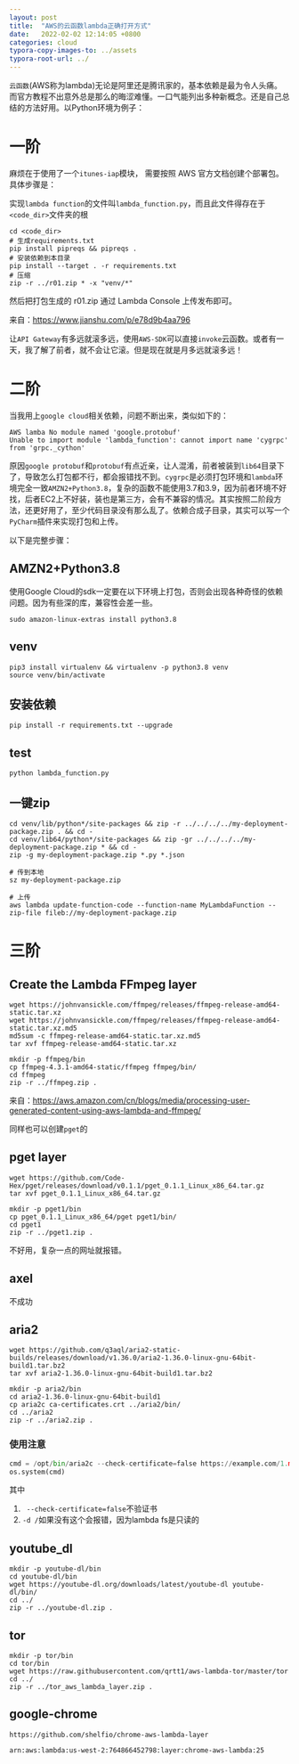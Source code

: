 ```yaml
---
layout: post
title:  "AWS的云函数lambda正确打开方式"
date:   2022-02-02 12:14:05 +0800
categories: cloud
typora-copy-images-to: ../assets
typora-root-url: ../
---
```



`云函数`(AWS称为lambda)无论是阿里还是腾讯家的，基本依赖是最为令人头痛。而官方教程不出意外总是那么的晦涩难懂。一口气能列出多种新概念。还是自己总结的方法好用。以Python环境为例子：


# 一阶
麻烦在于使用了一个`itunes-iap`模块， 需要按照 AWS 官方文档创建个部署包。
具体步骤是：

实现`lambda function`的文件叫`lambda_function.py`，而且此文件得存在于`<code_dir>`文件夹的根
```shell
cd <code_dir>
# 生成requirements.txt
pip install pipreqs && pipreqs .
# 安装依赖到本目录
pip install --target . -r requirements.txt
# 压缩
zip -r ../r01.zip * -x "venv/*"
```
然后把打包生成的 r01.zip 通过 Lambda Console 上传发布即可。

来自：https://www.jianshu.com/p/e78d9b4aa796

让`API Gateway`有多远就滚多远，使用`AWS-SDK`可以直接`invoke`云函数。或者有一天，我了解了前者，就不会让它滚。但是现在就是月多远就滚多远！

# 二阶
当我用上`google cloud`相关依赖，问题不断出来，类似如下的：
```
AWS lamba No module named 'google.protobuf'
Unable to import module 'lambda_function': cannot import name 'cygrpc' from 'grpc._cython'
```

原因`google protobuf`和`protobuf`有点近亲，让人混淆，前者被装到`lib64`目录下了，导致怎么打包都不行，都会报错找不到。`cygrpc`是必须打包环境和`lambda`环境完全一致`AMZN2+Python3.8`，复杂的函数不能使用3.7和3.9，因为前者环境不好找，后者EC2上不好装，装也是第三方，会有不兼容的情况。其实按照二阶段方法，还更好用了，至少代码目录没有那么乱了。依赖合成子目录，其实可以写一个`PyCharm`插件来实现打包和上传。

以下是完整步骤：
## AMZN2+Python3.8
使用Google Cloud的sdk一定要在以下环境上打包，否则会出现各种奇怪的依赖问题。因为有些深的库，兼容性会差一些。
```shell
sudo amazon-linux-extras install python3.8
```

## venv
```shell
pip3 install virtualenv && virtualenv -p python3.8 venv
source venv/bin/activate
```

## 安装依赖
```shell
pip install -r requirements.txt --upgrade
```

## test
```shell
python lambda_function.py
```

## 一键zip
```shell
cd venv/lib/python*/site-packages && zip -r ../../../../my-deployment-package.zip . && cd -
cd venv/lib64/python*/site-packages && zip -gr ../../../../my-deployment-package.zip * && cd -
zip -g my-deployment-package.zip *.py *.json

# 传到本地
sz my-deployment-package.zip

# 上传
aws lambda update-function-code --function-name MyLambdaFunction --zip-file fileb://my-deployment-package.zip
```

# 三阶
## Create the Lambda FFmpeg layer
```shell
wget https://johnvansickle.com/ffmpeg/releases/ffmpeg-release-amd64-static.tar.xz
wget https://johnvansickle.com/ffmpeg/releases/ffmpeg-release-amd64-static.tar.xz.md5
md5sum -c ffmpeg-release-amd64-static.tar.xz.md5
tar xvf ffmpeg-release-amd64-static.tar.xz
```

```shell
mkdir -p ffmpeg/bin
cp ffmpeg-4.3.1-amd64-static/ffmpeg ffmpeg/bin/
cd ffmpeg
zip -r ../ffmpeg.zip .
```
来自：https://aws.amazon.com/cn/blogs/media/processing-user-generated-content-using-aws-lambda-and-ffmpeg/

同样也可以创建`pget`的

## pget layer
```shell
wget https://github.com/Code-Hex/pget/releases/download/v0.1.1/pget_0.1.1_Linux_x86_64.tar.gz
tar xvf pget_0.1.1_Linux_x86_64.tar.gz
```

```shell
mkdir -p pget1/bin
cp pget_0.1.1_Linux_x86_64/pget pget1/bin/
cd pget1
zip -r ../pget1.zip .
```
不好用，复杂一点的网址就报错。

## axel
不成功

## aria2
```shell
wget https://github.com/q3aql/aria2-static-builds/releases/download/v1.36.0/aria2-1.36.0-linux-gnu-64bit-build1.tar.bz2
tar xvf aria2-1.36.0-linux-gnu-64bit-build1.tar.bz2
```

```shell
mkdir -p aria2/bin
cd aria2-1.36.0-linux-gnu-64bit-build1
cp aria2c ca-certificates.crt ../aria2/bin/
cd ../aria2
zip -r ../aria2.zip .
```
### 使用注意
```python
cmd = /opt/bin/aria2c --check-certificate=false https://example.com/1.mp4 -d / -o /tmp/1.mp4
os.system(cmd)
```
其中
1. ` --check-certificate=false`不验证书
2. `-d /`如果没有这个会报错，因为lambda fs是只读的

## youtube_dl
```shell
mkdir -p youtube-dl/bin
cd youtube-dl/bin
wget https://youtube-dl.org/downloads/latest/youtube-dl youtube-dl/bin/
cd ../
zip -r ../youtube-dl.zip .
```

## tor
```shell
mkdir -p tor/bin
cd tor/bin
wget https://raw.githubusercontent.com/qrtt1/aws-lambda-tor/master/tor
cd ../
zip -r ../tor_aws_lambda_layer.zip .
```

## google-chrome
```shell
https://github.com/shelfio/chrome-aws-lambda-layer

arn:aws:lambda:us-west-2:764866452798:layer:chrome-aws-lambda:25
```
